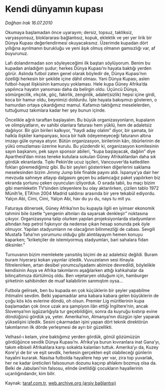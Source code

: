 # Kendi dünyamın kupası

*Dağhan Irak 16.07.2010*

<div class="yazi"><p>Okumaya başlamadan önce uyarayım; dersiz, topsuz, taktiksiz, varyasyonsuz, bloklararası bağlantısız, kopuk, eklektik ve yer yer lirik bir Dünya Kupası değerlendirmesi okuyacaksınız. Üzerimde kupadan dört yıllığına ayrılmanın burukluğu ve yeni âşık olmuş olmanın gamsızlığı var, af buyurunuz. </p>
<p>Lafı dolandırmadan son söyleyeceğimi ilk baştan söylüyorum. Benim bu kupadan anladığım şudur; herkes Dünya Kupası’nı hayata baktığı yerden görür. Aslında futbol zaten genel olarak böyledir de, Dünya Kupası’nın özelliği herkesin bir şekilde içine dâhil olması. Yani Dünya Kupası, aslen futbol-hayat ilişkisinin kamuoyu yoklaması. Hele kupa Güney Afrika’da yapılınca hayatın yansıması daha da belirgin oldu. Üçüncü Dünya, sömürgecilik, ırkçılık, göç, fakirlik, zenginlik, adalet(sizlik) hepsi içine girdi, koca bir hamur oldu, beynimizi doldurdu. İşte hayata bakışımızı gösteren, o hamurdan ortaya çıkardığımız mamul. Kafamızı taktığımız meselelerden, tuttuğumuz takımlara kadar her şey bunun içinde.</p>
<p>Öncelikle ağrılı taraftan başlayalım. Bu büyük organizasyonların, kupaların ve olimpiyatların, ev sahibi olanlara faturası hem yüklü, hem de adaletsiz dağılıyor. Bir gün birileri kalkıyor, “haydi aday olalım” diyor, bir şamata, bir halkla ilişkiler kampanyası, koca bir halk ödeyemeyeceği faturanın altına imzayı güle oynaya atıyor. Bütün organizasyon, birilerinin kârı, öbürlerinin de yükü omuzlaması üzerine kurulu. Bu yüzdendir ki, organizasyon komitesinin sayın başkanını, pek sayın sponsor abileri, “kupa başlayacak, dağılın” diye Apartheid’dan miras teneke kutulara sokulan Güney Afrikalılardan daha sık gördük ekranlarda. Tıpkı Pekin’de ucuz işçileri, Vancouver’da katledilen fokları göremediğimiz gibi. Bu bir şeyleri gösterirken diğerlerini saklama meselesinden bizim Jimmy Jump bile finalde payını aldı. İspanya’ya dair her mevzuda sahneye atlayıp dalgasını geçen bu adamcağız paket yapılırken biz ekranda şortunu çeken oyuncuları izliyorduk. O sırada tabii, bu maçı bizim gibi memleketin TV’sinden izleyenlere bu olay aktarılırken, çizilen tablo 1972 Münih’le, ETA’nın 2004 Madrid saldırısı arasında bir yere tekabül ediyordu. Yalçın Abi, Cimi, Cimi, Yalçın Abi, hav du yu du, nays tu mit yu. </p>
<p>Faturaya dönersek, Güney Afrika’nın bu kupayla ilgili en iyimser ekonomik tahmini bile özetle “yengenin altınları da sayarsak denkleşir” noktasına çıkıyor. Organizasyona talip olurken yapılan projeksiyonlarda stadyumların altından hep petrol fışkırıyor da nedense çıkan hesap sonunda pek öyle olmuyor. Yapılan stadyumların ne olacağının bilinmezliği de cabası. Sevgili Mustafa Taha’nın yorumunu olduğu gibi alıntılayayım hemen konuyu kaparken; “kriketçiler de istemiyormuş stadyumları, bari sahalara fidan diksinler.”</p>
<p>Turnuvanın bizim memlekete yansıtılış biçimi de az adaletsiz değildi. Buram buram hiyerarşi kokan yayınlar izledik. Vuvuzelanın sesi itinayla filtrelenirken, artan desibel yorumcu/işadamı abimize devredildi, böylelikle kendisinin Asya ve Afrika takımlarını aşağılarken attığı kahkahalar da bilinçaltımıza dürtülmüş oldu. Ben vejetaryen olduğum için, hamburger şirketinin sahibinden de muaf kalabilirim sanmıştım oysa... </p>
<p>Futbola gelirsek, ben bu kupada en çok küçüklerin bir şeyler yapabilme ihtimalini sevdim. Belki yapamadılar ama kabara kabara gelen büyüklerin de çoğu kös kös evlerine döndü, oh olsun. Premier Lig müritlerinin kupa başlamadan çok önce uzak ara şampiyon ilân ettiği İngiltere’nin, ancak Slovenya’nın işgüzarlığıyla tur geçebildiğini, sonra da kuyruğu kıstırıp evine döndüğünü gördük ya, yeter. Amerika’nın, Almanya’nın düzgün işler yaparak yükselişini izledik. Sesini çıkarmadan işini yapan dört teknik direktörün takımlarının ilk dörde yerleşmesi de ayrı bir güzellikti. </p>
<p>Velhasıl-ı kelam, yine baktığımız yerden gördük, gönül gözümüzün gördüğünce sevdik Dünya Kupası’nı. Afrika’ya burun kıvıranlara inat Gana’yı, takım elbiseli Afrikalılara karşı sokakta kalanları tuttuk. Amerika’yı da, Kuzey Kore’yi de bir ve eşit sevdik, herkesin gerçekten eşit olabileceği günlerin hayalini kurarak. Nasılsa futbolda hayallere hep yer var, zira top yuvarlak, her ne kadar üreticileri falsosunun dozunu kaçırıp ahlakını bozmuş olsa da. Belki de Jabulani’nin falsosu, elinde üretildiği çocukların hayallerinin uçarılığındandır, kim bilir.</p></div>

Kaynak: [taraf.com.tr](http://www.taraf.com.tr:80/daghan-irak/makale-kendi-dunyamin-kupasi.htm), [web.archive.org (arşiv bağlantısı)](http://web.archive.org/web/20100718224505/http://www.taraf.com.tr:80/daghan-irak/makale-kendi-dunyamin-kupasi.htm)
